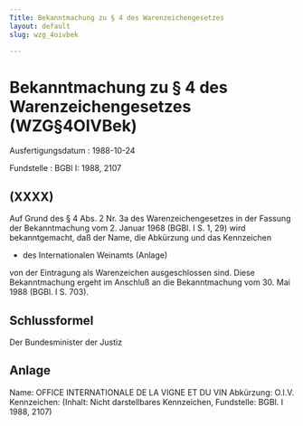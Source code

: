 ```yaml
---
Title: Bekanntmachung zu § 4 des Warenzeichengesetzes
layout: default
slug: wzg_4oivbek

---
```


# Bekanntmachung zu § 4 des Warenzeichengesetzes (WZG§4OIVBek)

Ausfertigungsdatum
:   1988-10-24

Fundstelle
:   BGBl I: 1988, 2107



## (XXXX)

Auf Grund des § 4 Abs. 2 Nr. 3a des Warenzeichengesetzes in der
Fassung der Bekanntmachung vom 2. Januar 1968 (BGBl. I S. 1, 29) wird
bekanntgemacht, daß der Name, die Abkürzung und das Kennzeichen

*   des Internationalen Weinamts (Anlage)



von der Eintragung als Warenzeichen ausgeschlossen sind.
Diese Bekanntmachung ergeht im Anschluß an die Bekanntmachung vom 30.
Mai 1988 (BGBl. I S. 703).


## Schlussformel

Der Bundesminister der Justiz


## Anlage

Name: OFFICE INTERNATIONALE DE LA VIGNE ET DU VIN
Abkürzung: O.I.V.
Kennzeichen:
(Inhalt: Nicht darstellbares Kennzeichen,
Fundstelle: BGBl. I 1988, 2107)

